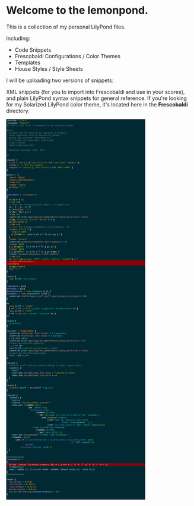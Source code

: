 # Welcome to the lemonpond.

This is a collection of my personal LilyPond files.

Including:
* Code Snippets
* Frescobaldi Configurations / Color Themes
* Templates
* House Styles / Style Sheets

I will be uploading two versions of snippets: 

XML snippets (for you to import into Frescobaldi and use in your scores), and plain LilyPond syntax snippets for general reference.
If you're looking for my Solarized LilyPond color theme, it's located here in the **Frescobaldi** directory.

![](https://raw.githubusercontent.com/soundsfromsound/lemon-pond/master/Frescobaldi/lemon_solarized_theme/lemon_solarized_theme_screenshot.png)
